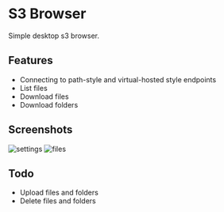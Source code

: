 # S3 Browser

Simple desktop s3 browser.

## Features

- Connecting to path-style and virtual-hosted style endpoints
- List files
- Download files
- Download folders

## Screenshots

![settings](https://github.com/hitslab/s3browser/assets/1733190/35624ac5-343c-4736-955d-1f8c7d8dc9e9)
![files](https://github.com/hitslab/s3browser/assets/1733190/f9973d7d-17c4-4804-ba5d-cfe67c5161f2)

## Todo
- Upload files and folders
- Delete files and folders
